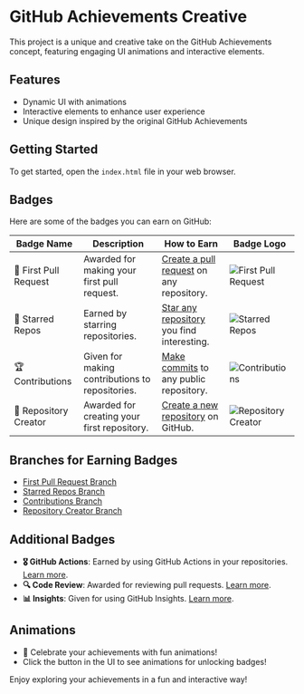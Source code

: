 # GitHub Achievements Creative

This project is a unique and creative take on the GitHub Achievements concept, featuring engaging UI animations and interactive elements.

## Features
- Dynamic UI with animations
- Interactive elements to enhance user experience
- Unique design inspired by the original GitHub Achievements

## Getting Started
To get started, open the `index.html` file in your web browser.

## Badges
Here are some of the badges you can earn on GitHub:

| Badge Name          | Description                                      | How to Earn                                      | Badge Logo |
|---------------------|--------------------------------------------------|-------------------------------------------------|------------|
| 🎉 First Pull Request | Awarded for making your first pull request.     | [Create a pull request](https://docs.github.com/en/pull-requests) on any repository. | ![First Pull Request](https://github.githubassets.com/images/modules/site/icons/first-pull-request.svg) |
| 🌟 Starred Repos     | Earned by starring repositories.                 | [Star any repository](https://docs.github.com/en/starring-repositories) you find interesting. | ![Starred Repos](https://github.githubassets.com/images/modules/site/icons/starred-repo.svg) |
| 🏆 Contributions     | Given for making contributions to repositories.  | [Make commits](https://docs.github.com/en/committing-changes) to any public repository. | ![Contributions](https://github.githubassets.com/images/modules/site/icons/contributions.svg) |
| 🚀 Repository Creator | Awarded for creating your first repository.     | [Create a new repository](https://docs.github.com/en/repositories/creating-a-repository) on GitHub. | ![Repository Creator](https://github.githubassets.com/images/modules/site/icons/repo-creator.svg) |

## Branches for Earning Badges
- [First Pull Request Branch](https://github.com/morningstarxcdcode/GitHub-Achievements-Creative/tree/first-pull-request)
- [Starred Repos Branch](https://github.com/morningstarxcdcode/GitHub-Achievements-Creative/tree/starred-repos)
- [Contributions Branch](https://github.com/morningstarxcdcode/GitHub-Achievements-Creative/tree/contributions)
- [Repository Creator Branch](https://github.com/morningstarxcdcode/GitHub-Achievements-Creative/tree/repository-creator)

## Additional Badges
- **🎖️ GitHub Actions**: Earned by using GitHub Actions in your repositories. [Learn more](https://docs.github.com/en/actions).
- **🔍 Code Review**: Awarded for reviewing pull requests. [Learn more](https://docs.github.com/en/pull-requests/reviewing-changes).
- **📊 Insights**: Given for using GitHub Insights. [Learn more](https://docs.github.com/en/insights).

## Animations
- 🎊 Celebrate your achievements with fun animations!
- Click the button in the UI to see animations for unlocking badges!

Enjoy exploring your achievements in a fun and interactive way!
